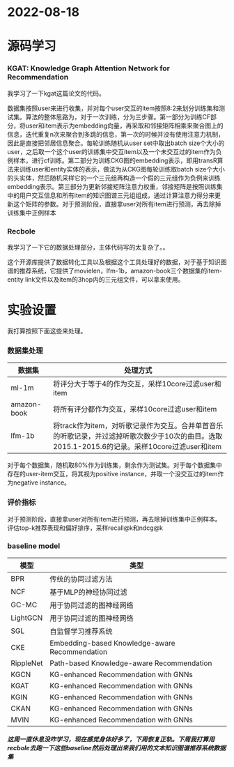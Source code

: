 # 2022-08-18

# 源码学习
### KGAT: Knowledge Graph Attention Network for Recommendation
我学习了一下kgat这篇论文的代码。

数据集按照user来进行收集，并对每个user交互的item按照8:2来划分训练集和测试集。算法的整体思路为，对于一次训练，分为三步骤。第一部分为训练CF部分，将user和item表示为embedding向量，再采取和邻接矩阵相乘来聚合图上的信息，迭代重复n次来聚合到多跳的信息，第一次的时候并没有使用注意力机制，因此是直接把邻居信息聚合。每轮训练随机从user set中取出batch size个大小的user，之后取一个这个user的训练集中交互item以及一个未交互过的item作为负例样本，进行cf训练。第二部分为训练CKG图的embedding表示，即用transR算法来训练user和entity实体的表示，做法为从CKG图每轮训练取batch size个大小的头实体，然后随机采样它的一个三元组再构造一个假的三元组作为负例来训练embedding表示。第三部分为更新邻接矩阵注意力权重，邻接矩阵是按照训练集中的用户交互信息和所有item的知识图谱三元组组成，通过计算注意力得分来更新这个矩阵的参数。对于预测阶段，直接拿user对所有item进行预测，再去除掉训练集中正例样本

### Recbole
我学习了一下它的数据处理部分，主体代码写的太复杂了。。

这个开源库提供了数据转化工具以及根据这个工具处理好的数据，对于基于知识图谱的推荐系统，它提供了movielen，lfm-1b，amazon-book三个数据集的item-entity link文件以及item的3hop内的三元组文件，可以拿来使用。

# 实验设置
我打算按照下面这些来处理。
### 数据集处理
|数据集|处理方式|
|---|----|
|ml-1m|将评分大于等于4的作为交互，采样10core过滤user和item|
|amazon-book|将所有评分都作为交互，采样10core过滤user和item|
|lfm-1b|将track作为item，对听歌记录作为交互。合并单首音乐的听歌记录，并过滤掉听歌次数少于10次的曲目。选取2015.1-2015.6的记录。采样10core过滤user和item|

对于每个数据集，随机取80%作为训练集，剩余作为测试集。对于每个数据集中存在的user-item交互，将其视为positive instance，并取一个没交互过的item作为negative instance。

### 评价指标
对于预测阶段，直接拿user对所有item进行预测，再去除掉训练集中正例样本。评估top-k推荐表现和偏好排序，采样recall@k和ndcg@k

### baseline model
|模型|类型|
|---|----|
|BPR|传统的协同过滤方法|
|NCF|基于MLP的神经协同过滤|
|GC-MC|用于协同过滤的图神经网络|
|LightGCN|用于协同过滤的图神经网络|
|SGL|自监督学习推荐系统|
|CKE|Embedding-based Knowledge-aware Recommendation|
|RippleNet|Path-based Knowledge-aware Recommendation|
|KGCN|KG-enhanced Recommendation with GNNs|
|KGAT|KG-enhanced Recommendation with GNNs|
|KGIN|KG-enhanced Recommendation with GNNs|
|CKAN|KG-enhanced Recommendation with GNNs|
|MVIN|KG-enhanced Recommendation with GNNs|

##### 这周一直休息没咋学习，现在感觉身体好多了，下周恢复正轨。下周我打算用recbole去跑一下这些baseline然后处理出来我们用的文本知识图谱推荐系统数据集